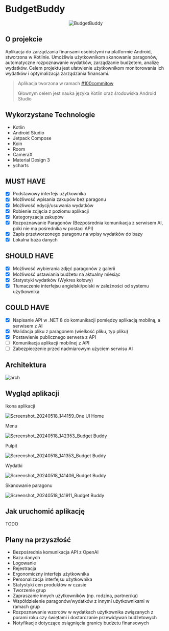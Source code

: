 # BudgetBuddy

<p align="center">
  <img src="https://github.com/KogelMogel123/BudgetBuddy/assets/19485654/5ff35d5b-7aeb-4526-8187-2e374a689dba" alt="BudgetBuddy">
</p>

## O projekcie
Aplikacja do zarządzania finansami osobistymi na platformie Android, stworzona w Kotlinie. Umożliwia użytkownikom skanowanie paragonów, automatyczne rozpoznawanie wydatków, zarządzanie budżetem, analizę wydatków. Celem projektu jest ułatwienie użytkownikom monitorowania ich wydatków i optymalizacja zarządzania finansami.

> <p align="left">Aplikacja tworzona w ramach <a href="https://100commitow.pl">#100commitow</a>
> <p align="left">Głownym celem jest nauka języka Kotlin oraz środowiska Android Studio

## Wykorzystane Technologie
 - Kotlin
 - Android Studio
 - Jetpack Compose
 - Koin
 - Room
 - CameraX
 - Material Design 3
 - ycharts

## MUST HAVE
 - [x] Podstawowy interfejs użytkownika
 - [x] Możliwość wpisania zakupów bez paragonu
 - [x] Możliwość edycji/usuwania wydatków
 - [x] Robienie zdjęcia z poziomu aplikacji
 - [x] Kategoryzacja zakupów
 - [x] Rozpoznawanie Paragonów (Bezpośrednia komunikacja z serwisem AI, póki nie ma pośrednika w postaci API)
 - [x] Zapis przetworzonego paragonu na wpisy wydatków do bazy
 - [x] Lokalna baza danych

## SHOULD HAVE
 - [x] Możliwość wybierania zdjęć paragonów z galerii
 - [x] Możliwość ustawiania budżetu na aktualny miesiąc
 - [x] Statystyki wydatków (Wykres kołowy)
 - [x] Tłumaczenie interfejsu angielski/polski w zależności od systemu użytkownika

## COULD HAVE
 - [x] Napisanie API w .NET 8 do komunikacji pomiędzy aplikacją mobilną, a serwisem z AI
 - [x] Walidacja pliku z paragonem (wielkość pliku, typ pliku)
 - [x] Postawienie publicznego serwera z API
 - [ ] Komunikacja aplikacji mobilnej z API
 - [ ] Zabezpieczenie przed nadmiarowym użyciem serwisu AI

## Architektura

![arch](https://github.com/KogelMogel123/BudgetBuddy/assets/19485654/860848ee-319b-4531-8c00-84887a83d202)

## Wygląd aplikacji
Ikona aplikacji

![Screenshot_20240518_144159_One UI Home](https://github.com/KogelMogel123/BudgetBuddy/assets/19485654/fb9bc326-6a35-40ea-b7e8-d32231364244)

Menu

![Screenshot_20240518_142353_Budget Buddy](https://github.com/KogelMogel123/BudgetBuddy/assets/19485654/74e188cf-6c36-4a6f-babb-dd4b0a6419d9)

Pulpit

![Screenshot_20240518_141353_Budget Buddy](https://github.com/KogelMogel123/BudgetBuddy/assets/19485654/52436ab5-c08a-4bcc-9443-167810b3bd3a)

Wydatki

![Screenshot_20240518_141406_Budget Buddy](https://github.com/KogelMogel123/BudgetBuddy/assets/19485654/c7c4839b-a3b5-4ba9-80c1-2b43afbc8dce)

Skanowanie paragonu

![Screenshot_20240518_141911_Budget Buddy](https://github.com/KogelMogel123/BudgetBuddy/assets/19485654/1d70d89b-d77c-4718-95fa-dd6bb5196f1c)

## Jak uruchomić aplikację
TODO

## Plany na przyszłość
 - Bezpośrednia komunikacja API z OpenAI
 - Baza danych
 - Logowanie
 - Rejestracja
 - Ergonomiczny interfejs użytkownika
 - Personalizacja interfejsu użytkownika
 - Statystyki cen produktów w czasie
 - Tworzenie grup
 - Zapraszanie innych użytkowników (np. rodzina, partner/ka)
 - Współdzielenie paragonów/wydatków z innymi użytkownikami w ramach grup
 - Rozpoznawanie wzorców w wydatkach użytkownika związanych z porami roku czy świętami i dostarczanie przewidywań budżetowych
 - Notyfikacje dotyczące osiągnięcia granicy budżetu finansowych
